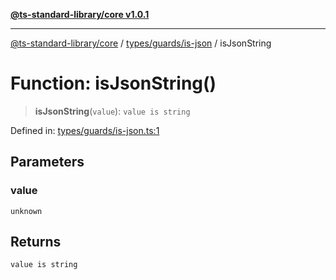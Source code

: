 [**@ts-standard-library/core v1.0.1**](../../../../README.md)

***

[@ts-standard-library/core](../../../../modules.md) / [types/guards/is-json](../README.md) / isJsonString

# Function: isJsonString()

> **isJsonString**(`value`): `value is string`

Defined in: [types/guards/is-json.ts:1](https://github.com/gabaudette/ts-stdlib/blob/7333da76bc775fbabd0907ad8519b912cfc2fe26/packages/core/src/types/guards/is-json.ts#L1)

## Parameters

### value

`unknown`

## Returns

`value is string`
